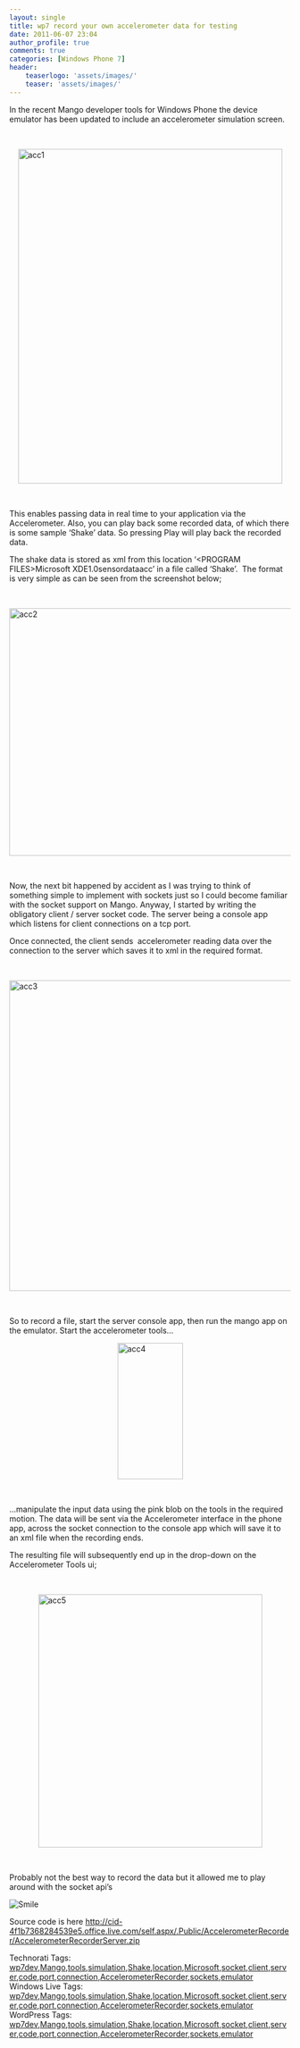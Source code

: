 ```yaml
---
layout: single
title: wp7 record your own accelerometer data for testing
date: 2011-06-07 23:04
author_profile: true
comments: true
categories: [Windows Phone 7]
header:
    teaserlogo: 'assets/images/'
    teaser: 'assets/images/'
---
```

<p>In the recent Mango developer tools for Windows Phone the device emulator has been updated to include an accelerometer simulation screen. </p>  <p>&#160;</p>  <p><a href="http://peted.azurewebsites.net/wp-content/uploads/2011/06/acc1.png"><img style="background-image:none;padding-left:0;padding-right:0;display:block;float:none;margin-left:auto;margin-right:auto;padding-top:0;border-width:0;" title="acc1" border="0" alt="acc1" src="http://peted.azurewebsites.net/wp-content/uploads/2011/06/acc1_thumb.png" width="473" height="599" /></a></p>  <p>&#160;</p>  <p>This enables passing data in real time to your application via the Accelerometer. Also, you can play back some recorded data, of which there is some sample ‘Shake’ data. So pressing Play will play back the recorded data. </p>  <p>The shake data is stored as xml from this location ‘&lt;PROGRAM FILES&gt;Microsoft XDE1.0sensordataacc’ in a file called ‘Shake’.&#160; The format is very simple as can be seen from the screenshot below;</p>  <p>&#160;</p>  <p><a href="http://peted.azurewebsites.net/wp-content/uploads/2011/06/acc2.png"><img style="background-image:none;border-bottom:0;border-left:0;padding-left:0;padding-right:0;display:block;float:none;margin-left:auto;border-top:0;margin-right:auto;border-right:0;padding-top:0;" title="acc2" border="0" alt="acc2" src="http://peted.azurewebsites.net/wp-content/uploads/2011/06/acc2_thumb.png" width="515" height="443" /></a></p>  <p>&#160;</p>  <p>Now, the next bit happened by accident as I was trying to think of something simple to implement with sockets just so I could become familiar with the socket support on Mango. Anyway, I started by writing the obligatory client / server socket code. The server being a console app which listens for client connections on a tcp port. </p>  <p>Once connected, the client sends&#160; accelerometer reading data over the connection to the server which saves it to xml in the required format.</p>  <p>&#160;</p>  <p><a href="http://peted.azurewebsites.net/wp-content/uploads/2011/06/acc3.png"><img style="background-image:none;border-bottom:0;border-left:0;padding-left:0;padding-right:0;display:block;float:none;margin-left:auto;border-top:0;margin-right:auto;border-right:0;padding-top:0;" title="acc3" border="0" alt="acc3" src="http://peted.azurewebsites.net/wp-content/uploads/2011/06/acc3_thumb.png" width="666" height="556" /></a></p>  <p>&#160;</p>  <p>So to record a file, start the server console app, then run the mango app on the emulator. Start the accelerometer tools…</p>  <p><a href="http://peted.azurewebsites.net/wp-content/uploads/2011/06/acc4.png"><img style="background-image:none;border-bottom:0;border-left:0;padding-left:0;padding-right:0;display:block;float:none;margin-left:auto;border-top:0;margin-right:auto;border-right:0;padding-top:0;" title="acc4" border="0" alt="acc4" src="http://peted.azurewebsites.net/wp-content/uploads/2011/06/acc4_thumb.png" width="117" height="244" /></a></p>  <p>&#160;</p>  <p>…manipulate the input data using the pink blob on the tools in the required motion. The data will be sent via the Accelerometer interface in the phone app, across the socket connection to the console app which will save it to an xml file when the recording ends. </p>  <p>The resulting file will subsequently end up in the drop-down on the Accelerometer Tools ui;</p>  <p>&#160;</p>  <p><a href="http://peted.azurewebsites.net/wp-content/uploads/2011/06/acc5.png"><img style="background-image:none;padding-left:0;padding-right:0;display:block;float:none;margin-left:auto;margin-right:auto;padding-top:0;border-width:0;" title="acc5" border="0" alt="acc5" src="http://peted.azurewebsites.net/wp-content/uploads/2011/06/acc5_thumb.png" width="401" height="453" /></a></p>  <p>&#160;</p>    <p>Probably not the best way to record the data but it allowed me to play around with the socket api’s </p>  <p><img style="border-style:none;" class="wlEmoticon wlEmoticon-smile" alt="Smile" src="http://peted.azurewebsites.net/wp-content/uploads/2011/06/wlemoticon-smile.png" /></p>  <p>Source code is here <a title="http://cid-4f1b7368284539e5.office.live.com/self.aspx/.Public/AccelerometerRecorder/AccelerometerRecorderServer.zip" href="http://cid-4f1b7368284539e5.office.live.com/self.aspx/.Public/AccelerometerRecorder/AccelerometerRecorderServer.zip">http://cid-4f1b7368284539e5.office.live.com/self.aspx/.Public/AccelerometerRecorder/AccelerometerRecorderServer.zip</a></p>   Technorati Tags: <a href="http://technorati.com/tags/wp7dev" rel="tag">wp7dev</a>,<a href="http://technorati.com/tags/Mango" rel="tag">Mango</a>,<a href="http://technorati.com/tags/tools" rel="tag">tools</a>,<a href="http://technorati.com/tags/simulation" rel="tag">simulation</a>,<a href="http://technorati.com/tags/Shake" rel="tag">Shake</a>,<a href="http://technorati.com/tags/location" rel="tag">location</a>,<a href="http://technorati.com/tags/Microsoft" rel="tag">Microsoft</a>,<a href="http://technorati.com/tags/socket" rel="tag">socket</a>,<a href="http://technorati.com/tags/client" rel="tag">client</a>,<a href="http://technorati.com/tags/server" rel="tag">server</a>,<a href="http://technorati.com/tags/code" rel="tag">code</a>,<a href="http://technorati.com/tags/port" rel="tag">port</a>,<a href="http://technorati.com/tags/connection" rel="tag">connection</a>,<a href="http://technorati.com/tags/AccelerometerRecorder" rel="tag">AccelerometerRecorder</a>,<a href="http://technorati.com/tags/sockets" rel="tag">sockets</a>,<a href="http://technorati.com/tags/emulator" rel="tag">emulator</a>  <br />   Windows Live Tags: <a href="http://windows.live.com/connect/tag/wp7dev" rel="clubhouseTag">wp7dev</a>,<a href="http://windows.live.com/connect/tag/Mango" rel="clubhouseTag">Mango</a>,<a href="http://windows.live.com/connect/tag/tools" rel="clubhouseTag">tools</a>,<a href="http://windows.live.com/connect/tag/simulation" rel="clubhouseTag">simulation</a>,<a href="http://windows.live.com/connect/tag/Shake" rel="clubhouseTag">Shake</a>,<a href="http://windows.live.com/connect/tag/location" rel="clubhouseTag">location</a>,<a href="http://windows.live.com/connect/tag/Microsoft" rel="clubhouseTag">Microsoft</a>,<a href="http://windows.live.com/connect/tag/socket" rel="clubhouseTag">socket</a>,<a href="http://windows.live.com/connect/tag/client" rel="clubhouseTag">client</a>,<a href="http://windows.live.com/connect/tag/server" rel="clubhouseTag">server</a>,<a href="http://windows.live.com/connect/tag/code" rel="clubhouseTag">code</a>,<a href="http://windows.live.com/connect/tag/port" rel="clubhouseTag">port</a>,<a href="http://windows.live.com/connect/tag/connection" rel="clubhouseTag">connection</a>,<a href="http://windows.live.com/connect/tag/AccelerometerRecorder" rel="clubhouseTag">AccelerometerRecorder</a>,<a href="http://windows.live.com/connect/tag/sockets" rel="clubhouseTag">sockets</a>,<a href="http://windows.live.com/connect/tag/emulator" rel="clubhouseTag">emulator</a>  <br />     WordPress Tags: <a href="http://wordpress.com/tag/wp7dev" rel="Tag">wp7dev</a>,<a href="http://wordpress.com/tag/Mango" rel="Tag">Mango</a>,<a href="http://wordpress.com/tag/tools" rel="Tag">tools</a>,<a href="http://wordpress.com/tag/simulation" rel="Tag">simulation</a>,<a href="http://wordpress.com/tag/Shake" rel="Tag">Shake</a>,<a href="http://wordpress.com/tag/location" rel="Tag">location</a>,<a href="http://wordpress.com/tag/Microsoft" rel="Tag">Microsoft</a>,<a href="http://wordpress.com/tag/socket" rel="Tag">socket</a>,<a href="http://wordpress.com/tag/client" rel="Tag">client</a>,<a href="http://wordpress.com/tag/server" rel="Tag">server</a>,<a href="http://wordpress.com/tag/code" rel="Tag">code</a>,<a href="http://wordpress.com/tag/port" rel="Tag">port</a>,<a href="http://wordpress.com/tag/connection" rel="Tag">connection</a>,<a href="http://wordpress.com/tag/AccelerometerRecorder" rel="Tag">AccelerometerRecorder</a>,<a href="http://wordpress.com/tag/sockets" rel="Tag">sockets</a>,<a href="http://wordpress.com/tag/emulator" rel="Tag">emulator</a>
